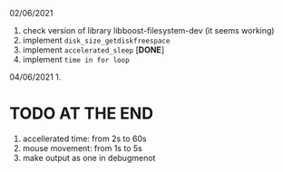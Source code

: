 
02/06/2021

1. check version of library libboost-filesystem-dev (it seems working)
2. implement `disk_size_getdiskfreespace`
3. implement `accelerated_sleep` [**DONE**]
4. implement `time in for loop`

04/06/2021
1. 


# TODO AT THE END
1. accellerated time: from 2s to 60s
2. mouse movement: from 1s to 5s
3. make output as one in debugmenot


